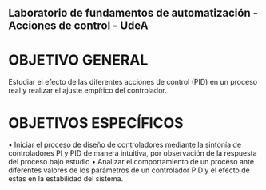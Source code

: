 ## Laboratorio de fundamentos de automatización - Acciones de control - UdeA

# OBJETIVO GENERAL

Estudiar el efecto de las diferentes acciones de control (PID) en un proceso real y realizar el ajuste empírico del controlador.

# OBJETIVOS ESPECÍFICOS
•	Iniciar el proceso de diseño de controladores mediante la sintonía de controladores PI y PID de manera intuitiva, por observación de la respuesta del proceso bajo estudio
•	Analizar el comportamiento de un proceso ante diferentes valores de los parámetros de un controlador PID y el efecto de estas en la estabilidad del sistema.
